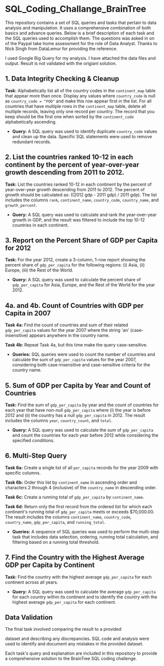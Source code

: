 # SQL_Coding_Challange_BrainTree

This repository contains a set of SQL queries and tasks that pertain to data analysis and manipulation. It uses a comprehensive combination of both basics and advance queries. Below is a brief description of each task and the SQL queries used to accomplish them. The questions was asked in on of the Paypal take home assessment for the role of Data Analyst.
Thanks to Nick Singh from DataLemur for providing the reference. 

I used Google Big Query for my analysis. I have attached the data files and output. Result is not validated with the origianl solution.

## 1. Data Integrity Checking & Cleanup

**Task:** Alphabetically list all of the country codes in the `continent_map` table that appear more than once. Display any values where `country_code` is null as `country_code = "FOO"` and make this row appear first in the list. For all countries that have multiple rows in the `continent_map` table, delete all multiple records, leaving only one record per country. The record that you keep should be the first one when sorted by the `continent_code` alphabetically ascending.

- **Query:** A SQL query was used to identify duplicate `country_code` values and clean up the data. Specific SQL statements were used to remove redundant records.

## 2. List the countries ranked 10-12 in each continent by the percent of year-over-year growth descending from 2011 to 2012.

**Task:** List the countries ranked 10-12 in each continent by the percent of year-over-year growth descending from 2011 to 2012. The percent of growth should be calculated as: ((2012 gdp - 2011 gdp) / 2011 gdp). The list includes the columns `rank`, `continent_name`, `country_code`, `country_name`, and `growth_percent`.

- **Query:** A SQL query was used to calculate and rank the year-over-year growth in GDP, and the result was filtered to include the top 10-12 countries in each continent.

## 3. Report on the Percent Share of GDP per Capita for 2012

**Task:** For the year 2012, create a 3-column, 1-row report showing the percent share of `gdp_per_capita` for the following regions: (i) Asia, (ii) Europe, (iii) the Rest of the World.

- **Query:** A SQL query was used to calculate the percent share of `gdp_per_capita` for Asia, Europe, and the Rest of the World for the year 2012.

## 4a. and 4b. Count of Countries with GDP per Capita in 2007

**Task 4a:** Find the count of countries and sum of their related `gdp_per_capita` values for the year 2007 where the string 'an' (case-insensitive) appears anywhere in the country name.

**Task 4b:** Repeat Task 4a, but this time make the query case-sensitive.

- **Queries:** SQL queries were used to count the number of countries and calculate the sum of `gdp_per_capita` values for the year 2007, considering both case-insensitive and case-sensitive criteria for the country name.

## 5. Sum of GDP per Capita by Year and Count of Countries

**Task:** Find the sum of `gdp_per_capita` by year and the count of countries for each year that have non-null `gdp_per_capita` where (i) the year is before 2012 and (ii) the country has a null `gdp_per_capita` in 2012. The result includes the columns `year`, `country_count`, and `total`.

- **Query:** A SQL query was used to calculate the sum of `gdp_per_capita` and count the countries for each year before 2012 while considering the specified conditions.

## 6. Multi-Step Query

**Task 6a:** Create a single list of all `per_capita` records for the year 2009 with specific columns.

**Task 6b:** Order this list by `continent_name` in ascending order and characters 2 through 4 (inclusive) of the `country_name` in descending order.

**Task 6c:** Create a running total of `gdp_per_capita` by `continent_name`.

**Task 6d:** Return only the first record from the ordered list for which each continent's running total of `gdp_per_capita` meets or exceeds $70,000.00. The result includes the columns `continent_name`, `country_code`, `country_name`, `gdp_per_capita`, and `running_total`.

- **Queries:** A sequence of SQL queries was used to perform the multi-step task that includes data selection, ordering, running total calculation, and filtering based on a running total threshold.

## 7. Find the Country with the Highest Average GDP per Capita by Continent

**Task:** Find the country with the highest average `gdp_per_capita` for each continent across all years.

- **Query:** A SQL query was used to calculate the average `gdp_per_capita` for each country within its continent and to identify the country with the highest average `gdp_per_capita` for each continent.

## Data Validation

The final task involved comparing the result to a provided

 dataset and describing any discrepancies. SQL code and analysis were used to identify and document any mistakes in the provided dataset.

Each task's query and explanation are included in this repository to provide a comprehensive solution to the BrainTree SQL coding challenge.
